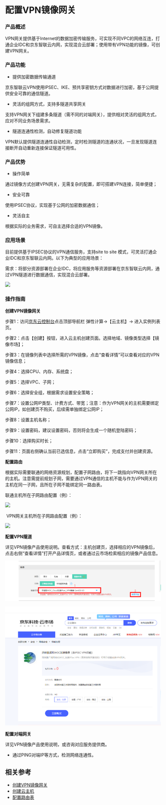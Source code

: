 # 配置VPN镜像网关

### **产品概述** 

VPN网关提供基于Internet的数据加密传输服务，可实现不同VPC的网络互连，打通企业IDC和京东智联云内网，实现混合云部署；使用带有VPN功能的镜像，可创建VPN网关。 

### **产品功能** 

- 提供加密数据传输通道

京东智联云VPN使用IPSEC、IKE、预共享密钥方式对数据进行加密，基于公网提供安全可靠的通信隧道。 

- 灵活的组网方式，支持多隧道共享网关

支持VPN网关下组建多条隧道（需不同的对端网关），提供相对灵活的组网方式，应对不同业务场景需求。 

- 隧道连通性检测，自动修复隧道功能

VPN默认提供隧道连通性自动检测，定时检测隧道的连通状况，一旦发现隧道连接断开自动重新连接保证隧道可用性。

### **产品优势**

- 操作简单 

通过镜像方式创建VPN网关，无需复杂的配置，即可搭建VPN连接，简单便捷； 

- 安全可靠 

使用IPSEC协议，实现基于公网的加密数据通信； 

- 灵活自主 

根据实际的业务需求，可自主选择合适的VPN镜像。

 

### **应用场景**

目前提供基于IPSEC协议的VPN通信服务，支持site to site 模式，可灵活打通企业IDC和京东智联云内网。以下为典型的应用场景： 

需求：将部分资源部署在企业IDC，将应用服务等资源部署在京东智联云内网，通过VPN隧道进行数据通信，实现混合云部署。

![](/image/Networking/Virtual-Private-Cloud/Getting-Started/VPN-Mirror-Gateway/step1.jpg)



### **操作指南** 

**创建VPN镜像网关**

步骤1：访问[京东云控制台](https://console.jdcloud.com)点击顶部导航栏 弹性计算->【云主机】-> 进入实例列表页。 

步骤2：点击【创建】按钮，进入云主机创建页面。选择地域、镜像类型选择【镜像市场】； 

步骤3：在镜像列表中选择所需的VPN镜像，点击“查看详情”可以查看对应的VPN镜像信息；

步骤4：选择CPU、内存、系统盘； 

步骤5：选择VPC、子网； 

步骤6：选择安全组，根据需求设置安全策略； 

步骤7：设置公网IP类型、计费方式、带宽；注意：作为VPN网关的主机需要绑定公网IP，如创建页不购买，后续需单独绑定公网IP； 

步骤8：设置主机名称； 

步骤9：设置密码，建议设置密码，否则将会生成一个随机登陆密码； 

步骤10：选择购买时长； 

步骤11：页面右侧确认当前已选信息，点击“立即购买”，完成支付并创建资源。


**配置路由** 

根据实际需要联通的网络资源规划，配置子网路由，将下一跳指向VPN网关所在的主机。注意需提前规划子网，需要通过VPN通信的主机不能与作为VPN网关的主机在同一子网，且所在子网不能绑定同一路由表。

联通主机所在子网路由配置（例）：

![](/image/Networking/Virtual-Private-Cloud/Getting-Started/VPN-Mirror-Gateway/step5.jpg)

 VPN网关主机所在子网路由配置（例）：

![](/image/Networking/Virtual-Private-Cloud/Getting-Started/VPN-Mirror-Gateway/step6.jpg)


**配置VPN隧道**


详见VPN镜像产品使用说明。查看方式：主机创建页，选择相应的VPN镜像后，点击右侧“查看详情”打开产品详情页，或者通过云市场检索相应的镜像产品信息。

![](/image/Networking/Virtual-Private-Cloud/Getting-Started/VPN-Mirror-Gateway/vpnmirrior.png)

![](/image/Networking/Virtual-Private-Cloud/Getting-Started/VPN-Mirror-Gateway/shenxinfu.png)


**配置对端网关**


详见VPN镜像产品使用说明，或咨询对应服务提供商。 

- 通过PING对端IP等方式，检测网络连通性。


## 相关参考
- [创建VPN镜像网关](../Operation-Guide/NFV-Configuration/VPN-Mirror-Gateway-Configuration.md)
- [创建云主机](https://docs.jdcloud.com/cn/virtual-machines/create-instance)
- [配置路由表](../Operation-Guide/Route-Table-Configuration.md)
